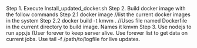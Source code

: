 Step 1.   Execute Install_updated_docker.sh
Step 2.   Build docker image with the follow commands
Step 2.1  docker image //list the current  docker images in the system
Step 2.2  docker build -t kmvm . //Uses file named Dockerfile in the current directory to build image. Names it kmvm
Step 3.   Use nodejs to run app.js (User forever to keep server alive. Use forever list to get data on current jobs. Use tail -f /path/to/logfile for live updates. 

